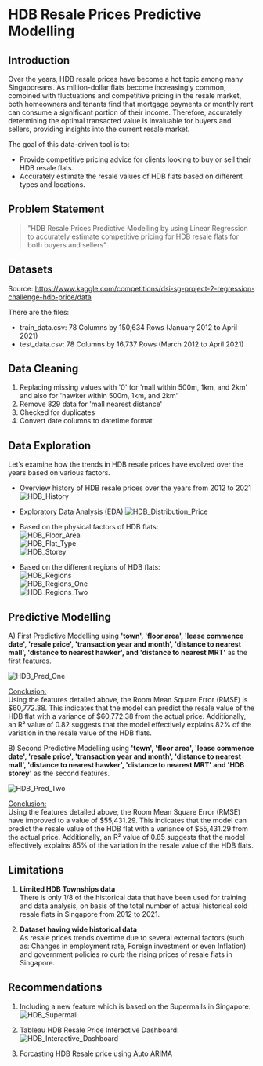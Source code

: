 # HDB Resale Prices Predictive Modelling

## Introduction

Over the years, HDB resale prices have become a hot topic among many Singaporeans. As million-dollar flats become increasingly common, combined with fluctuations and competitive pricing in the resale market, both homeowners and tenants find that mortgage payments or monthly rent can consume a significant portion of their income. Therefore, accurately determining the optimal transacted value is invaluable for buyers and sellers, providing insights into the current resale market. <br> 

The goal of this data-driven tool is to:  
- Provide competitive pricing advice for clients looking to buy or sell their HDB resale flats.  
- Accurately estimate the resale values of HDB flats based on different types and locations.  

## Problem Statement
> "HDB Resale Prices Predictive Modelling by using Linear Regression to accurately estimate competitive pricing for HDB resale flats for both buyers and sellers"

## Datasets 

Source: https://www.kaggle.com/competitions/dsi-sg-project-2-regression-challenge-hdb-price/data <br>

There are the files: <br>
- train_data.csv: 78 Columns by 150,634 Rows (January 2012 to April 2021)
- test_data.csv: 78 Columns by 16,737 Rows (March 2012 to April 2021)

## Data Cleaning 
1. Replacing missing values with '0' for 'mall within 500m, 1km, and 2km' and also for 'hawker within 500m, 1km, and 2km' <br>
2. Remove 829 data for 'mall nearest distance' <br>
3. Checked for duplicates <br>
4. Convert date columns to datetime format <br>

## Data Exploration 
Let’s examine how the trends in HDB resale prices have evolved over the years based on various factors. <br>

- Overview history of HDB resale prices over the years from 2012 to 2021 
![HDB_History](/images/HDB_History.png) <br>

- Exploratory Data Analysis (EDA)
![HDB_Distribution_Price](/images/HDB_Dist_Price.png) <br>

- Based on the physical factors of HDB flats: <br>
![HDB_Floor_Area](/images/HDB_Floor_Area.png) <br>
![HDB_Flat_Type](/images/HDB_Flat_Type.png) <br>
![HDB_Storey](/images/HDB_Storey.png) <br>

- Based on the different regions of HDB flats: <br>
![HDB_Regions](/images/HDB_Regions.png) <br>
![HDB_Regions_One](/images/HDB_Regions_1.png) <br>
![HDB_Regions_Two](/images/HDB_Regions_2.png) <br>

## Predictive Modelling
A) First Predictive Modelling using **'town', 'floor area', 'lease commence date', 'resale price', 'transaction year and month', 'distance to nearest mall', 'distance to nearest hawker', and 'distance to nearest MRT'** as the first features. <br> 

![HDB_Pred_One](/images/HDB_Pred_One.png) <br>

<u>Conclusion: </u> <br>
Using the features detailed above, the Room Mean Square Error (RMSE) is $60,772.38. This indicates that the model can predict the resale value of the HDB flat with a variance of $60,772.38 from the actual price. Additionally, an R² value of 0.82 suggests that the model effectively explains 82% of the variation in the resale value of the HDB flats. <br> 

B) Second Predictive Modelling using **'town', 'floor area', 'lease commence date', 'resale price', 'transaction year and month', 'distance to nearest mall', 'distance to nearest hawker', 'distance to nearest MRT' and 'HDB storey'** as the second features. <br> 

![HDB_Pred_Two](/images/HDB_Pred_Two.png) <br>

<u>Conclusion: </u> <br>
Using the features detailed above, the Room Mean Square Error (RMSE) have improved to a value of $55,431.29. This indicates that the model can predict the resale value of the HDB flat with a variance of $55,431.29 from the actual price. Additionally, an R² value of 0.85 suggests that the model effectively explains 85% of the variation in the resale value of the HDB flats. <br> 

## Limitations 
1. **Limited HDB Townships data** <br>
There is only 1/8 of the historical data that have been used for training and data analysis, on basis of the total number of actual historical sold resale flats in Singapore from 2012 to 2021. <br>

2. **Dataset having wide historical data** <br>
As resale prices trends overtime due to several external factors (such as: Changes in employment rate, Foreign investment or even Inflation) and government policies ro curb the rising prices of resale flats in Singapore. <br>

## Recommendations 
1. Including a new feature which is based on the Supermalls in Singapore: <br>
![HDB_Supermall](/images/HDB_Supermall.png) <br>

2. Tableau HDB Resale Price Interactive Dashboard: <br>
![HDB_Interactive_Dashboard](/images/HDB_Interactive_Dashboard.png) <br>

3. Forcasting HDB Resale price using Auto ARIMA
